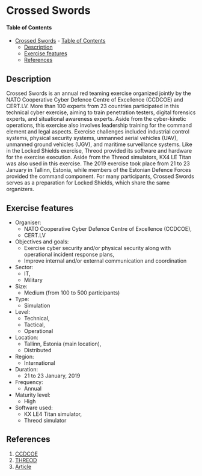 # Crossed Swords

#### Table of Contents 
<!-- START doctoc generated TOC please keep comment here to allow auto update -->
<!-- DON'T EDIT THIS SECTION, INSTEAD RE-RUN doctoc TO UPDATE -->


- [Crossed Swords](#crossed-swords)
      - [Table of Contents](#table-of-contents)
  - [Description](#description)
  - [Exercise features](#exercise-features)
  - [References](#references)

<!-- END doctoc generated TOC please keep comment here to allow auto update -->

## Description 
Crossed Swords is an annual red teaming exercise organized jointly by the NATO Cooperative Cyber Defence Centre of Excellence (CCDCOE) and CERT.LV. More than 100 experts from 23 countries participated in this technical cyber exercise, aiming to train penetration testers, digital forensics experts, and situational awareness experts. Aside from the cyber-kinetic operations, this exercise also involves leadership training for the command element and legal aspects. Exercise challenges included industrial control systems, physical security systems, unmanned aerial vehicles (UAV), unmanned ground vehicles (UGV), and maritime surveillance systems. Like in the Locked Shields exercise, Threod provided its software and hardware for the exercise execution. Aside from the Threod simulators, KX4 LE Titan was also used in this exercise. The 2019 exercise took place from 21 to 23 January in Tallinn, Estonia, while members of the Estonian Defence Forces provided the command component. For many participants, Crossed Swords serves as a preparation for Locked Shields, which share the same organizers.

## Exercise features

- Organiser:
  - NATO Cooperative Cyber Defence Centre of Excellence (CCDCOE),
  - CERT.LV
- Objectives and goals:
  - Exercise cyber security and/or physical security along with operational incident response plans,
  - Improve internal and/or external communication and coordination
- Sector:
  - IT, 
  - Military
- Size:
  - Medium (from 100 to 500 participants)
- Type:
  - Simulation
- Level:
  - Technical, 
  - Tactical, 
  - Operational
- Location:
  - Tallinn, Estonia (main location),
  - Distributed
- Region:
  - International   
- Duration:
  - 21 to 23 January, 2019
- Frequency:
  - Annual
- Maturity level:
  - High
- Software used:
  - KX LE4 Titan simulator,
  - Threod simulator 

## References
1. [CCDCOE](https://ccdcoe.org/exercises/crossed-swords/)
2. [THREOD](https://threod.com/news/crossed-swords-2019/)
3. [Article](https://www.fifthdomain.com/newsletters/daily-brief/2020/01/27/more-countries-participate-in-natos-cyber-exercise/)